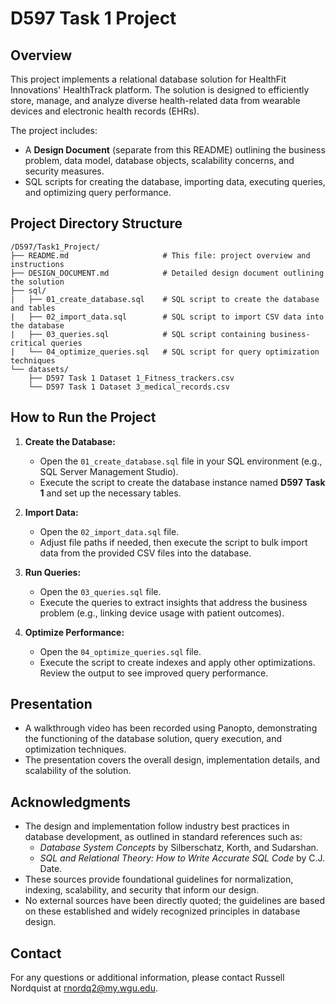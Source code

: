 # D597 Task 1 Project

## Overview
This project implements a relational database solution for HealthFit Innovations' HealthTrack platform. The solution is designed to efficiently store, manage, and analyze diverse health-related data from wearable devices and electronic health records (EHRs).

The project includes:
- A **Design Document** (separate from this README) outlining the business problem, data model, database objects, scalability concerns, and security measures.
- SQL scripts for creating the database, importing data, executing queries, and optimizing query performance.

## Project Directory Structure
~~~
/D597/Task1_Project/
├── README.md                     # This file: project overview and instructions
├── DESIGN_DOCUMENT.md            # Detailed design document outlining the solution
├── sql/
|   ├── 01_create_database.sql    # SQL script to create the database and tables
|   ├── 02_import_data.sql        # SQL script to import CSV data into the database
|   ├── 03_queries.sql            # SQL script containing business-critical queries
|   └── 04_optimize_queries.sql   # SQL script for query optimization techniques
└── datasets/
    ├── D597 Task 1 Dataset 1_Fitness_trackers.csv
    └── D597 Task 1 Dataset 3_medical_records.csv
~~~

## How to Run the Project

1. **Create the Database:**
   - Open the `01_create_database.sql` file in your SQL environment (e.g., SQL Server Management Studio).
   - Execute the script to create the database instance named **D597 Task 1** and set up the necessary tables.

2. **Import Data:**
   - Open the `02_import_data.sql` file.
   - Adjust file paths if needed, then execute the script to bulk import data from the provided CSV files into the database.

3. **Run Queries:**
   - Open the `03_queries.sql` file.
   - Execute the queries to extract insights that address the business problem (e.g., linking device usage with patient outcomes).

4. **Optimize Performance:**
   - Open the `04_optimize_queries.sql` file.
   - Execute the script to create indexes and apply other optimizations. Review the output to see improved query performance.

## Presentation

- A walkthrough video has been recorded using Panopto, demonstrating the functioning of the database solution, query execution, and optimization techniques.
- The presentation covers the overall design, implementation details, and scalability of the solution.

## Acknowledgments

- The design and implementation follow industry best practices in database development, as outlined in standard references such as:
  - *Database System Concepts* by Silberschatz, Korth, and Sudarshan.
  - *SQL and Relational Theory: How to Write Accurate SQL Code* by C.J. Date.
- These sources provide foundational guidelines for normalization, indexing, scalability, and security that inform our design.
- No external sources have been directly quoted; the guidelines are based on these established and widely recognized principles in database design.

## Contact

For any questions or additional information, please contact Russell Nordquist at rnordq2@my.wgu.edu.
